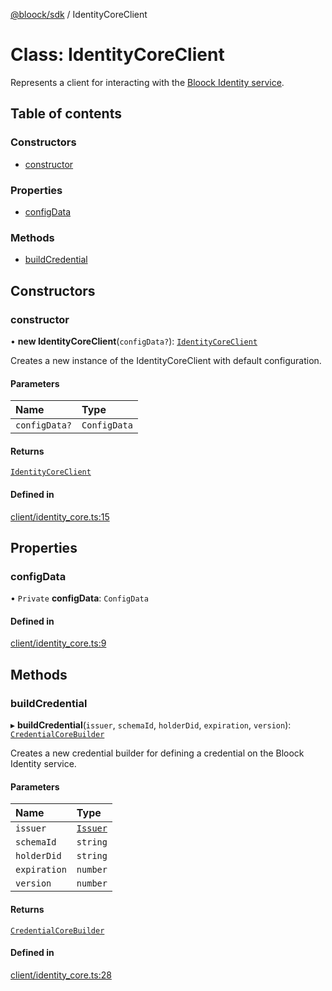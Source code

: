 [@bloock/sdk](../index.md) / IdentityCoreClient

# Class: IdentityCoreClient

Represents a client for interacting with the [Bloock Identity service](https://dashboard.bloock.com/login).

## Table of contents

### Constructors

- [constructor](IdentityCoreClient.md#constructor)

### Properties

- [configData](IdentityCoreClient.md#configdata)

### Methods

- [buildCredential](IdentityCoreClient.md#buildcredential)

## Constructors

### constructor

• **new IdentityCoreClient**(`configData?`): [`IdentityCoreClient`](IdentityCoreClient.md)

Creates a new instance of the IdentityCoreClient with default configuration.

#### Parameters

| Name | Type |
| :------ | :------ |
| `configData?` | `ConfigData` |

#### Returns

[`IdentityCoreClient`](IdentityCoreClient.md)

#### Defined in

[client/identity_core.ts:15](https://github.com/bloock/bloock-sdk/blob/61770ea/languages/js/src/client/identity_core.ts#L15)

## Properties

### configData

• `Private` **configData**: `ConfigData`

#### Defined in

[client/identity_core.ts:9](https://github.com/bloock/bloock-sdk/blob/61770ea/languages/js/src/client/identity_core.ts#L9)

## Methods

### buildCredential

▸ **buildCredential**(`issuer`, `schemaId`, `holderDid`, `expiration`, `version`): [`CredentialCoreBuilder`](CredentialCoreBuilder.md)

Creates a new credential builder for defining a credential on the Bloock Identity service.

#### Parameters

| Name | Type |
| :------ | :------ |
| `issuer` | [`Issuer`](Issuer.md) |
| `schemaId` | `string` |
| `holderDid` | `string` |
| `expiration` | `number` |
| `version` | `number` |

#### Returns

[`CredentialCoreBuilder`](CredentialCoreBuilder.md)

#### Defined in

[client/identity_core.ts:28](https://github.com/bloock/bloock-sdk/blob/61770ea/languages/js/src/client/identity_core.ts#L28)
